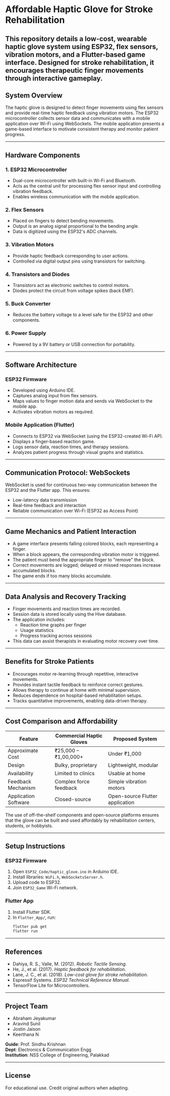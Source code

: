 # Affordable Haptic Glove for Stroke Rehabilitation

This repository details a low-cost, wearable haptic glove system using ESP32, flex sensors, vibration motors, and a Flutter-based game interface. Designed for stroke rehabilitation, it encourages therapeutic finger movements through interactive gameplay.
---

## System Overview

The haptic glove is designed to detect finger movements using flex sensors and provide real-time haptic feedback using vibration motors. The ESP32 microcontroller collects sensor data and communicates with a mobile application over Wi-Fi using WebSockets. The mobile application presents a game-based interface to motivate consistent therapy and monitor patient progress.

---

## Hardware Components

### 1. ESP32 Microcontroller
- Dual-core microcontroller with built-in Wi-Fi and Bluetooth.
- Acts as the central unit for processing flex sensor input and controlling vibration feedback.
- Enables wireless communication with the mobile application.

### 2. Flex Sensors
- Placed on fingers to detect bending movements.
- Output is an analog signal proportional to the bending angle.
- Data is digitized using the ESP32's ADC channels.

### 3. Vibration Motors
- Provide haptic feedback corresponding to user actions.
- Controlled via digital output pins using transistors for switching.

### 4. Transistors and Diodes
- Transistors act as electronic switches to control motors.
- Diodes protect the circuit from voltage spikes (back EMF).

### 5. Buck Converter
- Reduces the battery voltage to a level safe for the ESP32 and other components.

### 6. Power Supply
- Powered by a 9V battery or USB connection for portability.

---

## Software Architecture

### ESP32 Firmware
- Developed using Arduino IDE.
- Captures analog input from flex sensors.
- Maps values to finger motion data and sends via WebSocket to the mobile app.
- Activates vibration motors as required.

### Mobile Application (Flutter)
- Connects to ESP32 via WebSocket (using the ESP32-created Wi-Fi AP).
- Displays a finger-based reaction game.
- Logs sensor data, reaction times, and therapy sessions.
- Analyzes patient progress through visual graphs and statistics.

---

## Communication Protocol: WebSockets

WebSocket is used for continuous two-way communication between the ESP32 and the Flutter app. This ensures:
- Low-latency data transmission
- Real-time feedback and interaction
- Reliable communication over Wi-Fi (ESP32 as Access Point)

---

## Game Mechanics and Patient Interaction

- A game interface presents falling colored blocks, each representing a finger.
- When a block appears, the corresponding vibration motor is triggered.
- The patient must bend the appropriate finger to "remove" the block.
- Correct movements are logged; delayed or missed responses increase accumulated blocks.
- The game ends if too many blocks accumulate.

---

## Data Analysis and Recovery Tracking

- Finger movements and reaction times are recorded.
- Session data is stored locally using the Hive database.
- The application includes:
  - Reaction time graphs per finger
  - Usage statistics
  - Progress tracking across sessions
- This data can assist therapists in evaluating motor recovery over time.

---

## Benefits for Stroke Patients

- Encourages motor re-learning through repetitive, interactive movements.
- Provides instant tactile feedback to reinforce correct gestures.
- Allows therapy to continue at home with minimal supervision.
- Reduces dependence on hospital-based rehabilitation setups.
- Tracks quantitative improvements, enabling data-driven therapy.

---

## Cost Comparison and Affordability

| Feature                       | Commercial Haptic Gloves          | Proposed System                |
|------------------------------|----------------------------------|-------------------------------|
| Approximate Cost             | ₹25,000 – ₹1,00,000+              | Under ₹1,000                  |
| Design                       | Bulky, proprietary                | Lightweight, modular          |
| Availability                 | Limited to clinics                | Usable at home                |
| Feedback Mechanism           | Complex force feedback            | Simple vibration motors       |
| Application Software         | Closed-source                     | Open-source Flutter application |

The use of off-the-shelf components and open-source platforms ensures that the glove can be built and used affordably by rehabilitation centers, students, or hobbyists.

---
## Setup Instructions

### ESP32 Firmware

1. Open `ESP32_Code/haptic_glove.ino` in Arduino IDE.
2. Install libraries: `WiFi.h`, `WebSocketsServer.h`.
3. Upload code to ESP32.
4. Join `ESP32_Game` Wi-Fi network.

### Flutter App

1. Install Flutter SDK.
2. In `Flutter_App/`, run:
    ```bash
    flutter pub get
    flutter run
    ```

---

## References

- Dahiya, R. S., Valle, M. (2012). *Robotic Tactile Sensing*.
- He, J., et al. (2017). *Haptic feedback for rehabilitation*.
- Lane, J. C., et al. (2018). *Low-cost glove for stroke rehabilitation*.
- Espressif Systems. *ESP32 Technical Reference Manual*.
- TensorFlow Lite for Microcontrollers.

---

## Project Team

- Abraham Jeyakumar
- Aravind Sunil
- Jostin Jaison
- Keerthana N

**Guide**: Prof. Sindhu Krishnan  
**Dept**: Electronics & Communication Engg  
**Institution**: NSS College of Engineering, Palakkad

---

## License

For educational use. Credit original authors when adapting.
